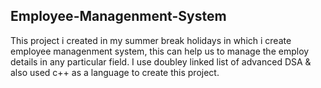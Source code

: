 ## Employee-Managenment-System
This project i created in my summer break holidays in which i create employee managenment system, this can help us to manage the employ details in any particular field.
I use doubley linked list of advanced DSA & also used c++ as a language to create this project.
